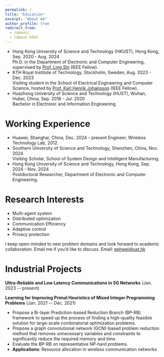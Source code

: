 ```yaml
---
permalink: /
title: "Education"
excerpt: "About me"
author_profile: true
redirect_from: 
  - /about/
  - /about.html
---
```


- Hong Kong University of Science and Technology (HKUST), Hong Kong, Sep. 2020 - Aug. 2024     
  Ph.D. in the Department of Electronic and Computer Engineering, supervised by [Prof. Ling Shi](https://eesling.home.ece.ust.hk/) (IEEE Fellow).
- KTH Royal Institute of Technology, Stockholm, Sweden, Aug. 2023 - Dec. 2023        
  Visiting student in the School of Electrical Engineering and Computer Science, hosted by [Prof. Karl Henrik Johansson](https://people.kth.se/~kallej/index.html) (IEEE Fellow).
- Huazhong University of Science and Technology (HUST), Wuhan, Hubei, China, Sep. 2016 - Jul. 2020        
  Bachelor in Electronic and Information Engineering.


Working Experience
======
- Huawei, Shanghai, China, Dec. 2024 - present
  Engineer, Wireless Technology Lab, 2012.
- Southern University of Science and Technology, Shenzhen, China, Nov. 2024           
  Visiting Scholar, School of System Design and Intelligent Manufacturing. 
- Hong Kong University of Science and Technology, Hong Kong, Sep. 2024 - Nov. 2024           
  Postdoctoral Researcher, Department of Electronic and Computer Engineering.
 


Research Interests
======
- Multi-agent system
- Distributed optimization
- Communication Efficiency
- Adaptive control
- Privacy protection

I keep open-minded to new problem domains and look forward to academic collaboration. Email me if you’d like to discuss.
Email: eehwei@ust.hk


Industrial Projects
======
**Ultra-Reliable and Low Latency Communications in 5G Networks** (Jan. 2023 -- present)

**Learning for Improving Primal Heuristics of Mixed Integer Programming Problems** (Jan. 2021 -- Dec. 2021)
- Propose a Bi-layer Prediction-based Reduction Branch (BP-RB) framework to speed up the process of finding a high-quality feasible solution for large-scale combinatorial optimization problems.
- Propose a graph convolutional network (GCN)-based problem reduction method that removes unnecessary variables and constraints to significantly reduce the required memory and time.
- Evaluate the BP-RB on representative NP-hard problems.
- **Applications**: Resource allocation in wireless communication networks


